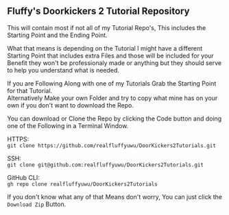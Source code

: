 ## Fluffy's Doorkickers 2 Tutorial Repository

This will contain most if not all of my Tutorial Repo's, This includes the Starting Point and the Ending Point.  

What that means is depending on the Tutorial I might have a different Starting Point that includes extra Files and those will be included for your Benefit they won't be professionaly made or anything but they should serve to help you understand what is needed.  

If you are Following Along with one of my Tutorials Grab the Starting Point for that Tutorial.  
Alternatively Make your own Folder and try to copy what mine has on your own if you don't want to download the Repo.  

You can download or Clone the Repo by clicking the Code button and doing one of the Following in a Terminal Window.  

HTTPS:  
`git clone https://github.com/realfluffyuwu/DoorKickers2Tutorials.git`  

SSH:  
`git clone git@github.com:realfluffyuwu/DoorKickers2Tutorials.git`  

GitHub CLI:  
`gh repo clone realfluffyuwu/DoorKickers2Tutorials`  

If you don't know what any of that Means don't worry, You can just click the `Download Zip` Button.  
